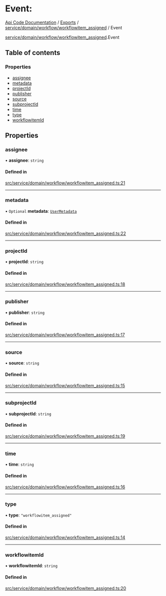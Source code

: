 # Event: 
 
[Api Code Documentation](../README.md) / [Exports](../modules.md) / [service/domain/workflow/workflowitem\_assigned](../modules/service_domain_workflow_workflowitem_assigned.md) / Event

[service/domain/workflow/workflowitem\_assigned](../modules/service_domain_workflow_workflowitem_assigned.md).Event

## Table of contents

### Properties

- [assignee](service_domain_workflow_workflowitem_assigned.Event.md#assignee)
- [metadata](service_domain_workflow_workflowitem_assigned.Event.md#metadata)
- [projectId](service_domain_workflow_workflowitem_assigned.Event.md#projectid)
- [publisher](service_domain_workflow_workflowitem_assigned.Event.md#publisher)
- [source](service_domain_workflow_workflowitem_assigned.Event.md#source)
- [subprojectId](service_domain_workflow_workflowitem_assigned.Event.md#subprojectid)
- [time](service_domain_workflow_workflowitem_assigned.Event.md#time)
- [type](service_domain_workflow_workflowitem_assigned.Event.md#type)
- [workflowitemId](service_domain_workflow_workflowitem_assigned.Event.md#workflowitemid)

## Properties

### assignee

• **assignee**: `string`

#### Defined in

[src/service/domain/workflow/workflowitem_assigned.ts:21](https://github.com/openkfw/TruBudget/blob/d2b440c/api/src/service/domain/workflow/workflowitem_assigned.ts#L21)

___

### metadata

• `Optional` **metadata**: [`UserMetadata`](../modules/service_domain_metadata.md#usermetadata)

#### Defined in

[src/service/domain/workflow/workflowitem_assigned.ts:22](https://github.com/openkfw/TruBudget/blob/d2b440c/api/src/service/domain/workflow/workflowitem_assigned.ts#L22)

___

### projectId

• **projectId**: `string`

#### Defined in

[src/service/domain/workflow/workflowitem_assigned.ts:18](https://github.com/openkfw/TruBudget/blob/d2b440c/api/src/service/domain/workflow/workflowitem_assigned.ts#L18)

___

### publisher

• **publisher**: `string`

#### Defined in

[src/service/domain/workflow/workflowitem_assigned.ts:17](https://github.com/openkfw/TruBudget/blob/d2b440c/api/src/service/domain/workflow/workflowitem_assigned.ts#L17)

___

### source

• **source**: `string`

#### Defined in

[src/service/domain/workflow/workflowitem_assigned.ts:15](https://github.com/openkfw/TruBudget/blob/d2b440c/api/src/service/domain/workflow/workflowitem_assigned.ts#L15)

___

### subprojectId

• **subprojectId**: `string`

#### Defined in

[src/service/domain/workflow/workflowitem_assigned.ts:19](https://github.com/openkfw/TruBudget/blob/d2b440c/api/src/service/domain/workflow/workflowitem_assigned.ts#L19)

___

### time

• **time**: `string`

#### Defined in

[src/service/domain/workflow/workflowitem_assigned.ts:16](https://github.com/openkfw/TruBudget/blob/d2b440c/api/src/service/domain/workflow/workflowitem_assigned.ts#L16)

___

### type

• **type**: ``"workflowitem_assigned"``

#### Defined in

[src/service/domain/workflow/workflowitem_assigned.ts:14](https://github.com/openkfw/TruBudget/blob/d2b440c/api/src/service/domain/workflow/workflowitem_assigned.ts#L14)

___

### workflowitemId

• **workflowitemId**: `string`

#### Defined in

[src/service/domain/workflow/workflowitem_assigned.ts:20](https://github.com/openkfw/TruBudget/blob/d2b440c/api/src/service/domain/workflow/workflowitem_assigned.ts#L20)
